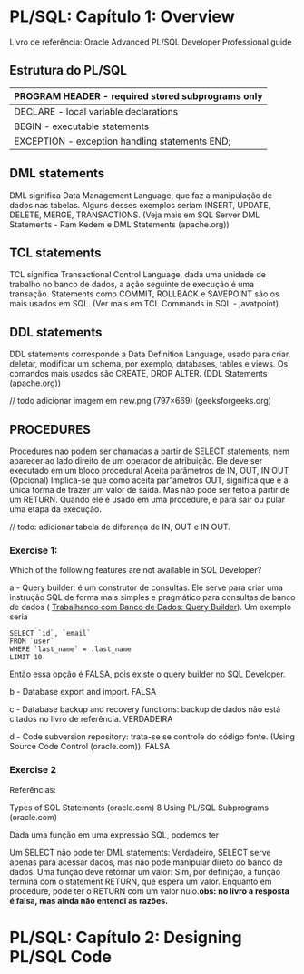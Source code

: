 # PL/SQL: Capítulo 1: Overview 

Livro de referência: Oracle Advanced PL/SQL Developer Professional guide

## Estrutura do PL/SQL

| PROGRAM HEADER     - required stored subprograms only |
|-------------------------------------------------------|
| DECLARE     - local variable declarations             |
| BEGIN     - executable statements                     |
| EXCEPTION     - exception handling statements END;    |

## DML statements

DML significa Data Management Language, que faz a manipulação de dados nas tabelas. Alguns desses exemplos seriam INSERT, UPDATE, DELETE, MERGE, TRANSACTIONS. (Veja mais em SQL Server DML Statements - Ram Kedem e DML Statements (apache.org))

## TCL statements

TCL significa Transactional Control Language, dada uma unidade de trabalho no banco de dados, a ação seguinte de execução é uma transação. Statements como COMMIT, ROLLBACK e SAVEPOINT são os mais usados em SQL. (Ver mais em TCL Commands in SQL - javatpoint)

## DDL statements

DDL statements corresponde a Data Definition Language, usado para criar, deletar, modificar um schema, por exemplo, databases, tables e views. Os comandos mais usados são CREATE, DROP ALTER. (DDL Statements (apache.org))

// todo adicionar imagem em new.png (797×669) (geeksforgeeks.org)

## PROCEDURES

Procedures nao podem ser chamadas a partir de SELECT statements, nem aparecer ao lado direito de um operador de atribuição. Ele deve ser executado em um bloco procedural
Aceita parâmetros de IN, OUT, IN OUT (Opcional)
Implica-se que como aceita par”ametros OUT, significa que é a única forma de trazer um valor de saída. Mas não pode ser feito a partir de um RETURN. Quando ele é usado em uma procedure, é para sair ou pular uma etapa da execução.

// todo: adicionar tabela de diferença de IN, OUT e IN OUT.

### Exercise 1:

Which of the following  features are not available in SQL Developer?

a - Query builder: é um construtor de consultas. Ele serve para criar uma instrução SQL de forma mais simples e pragmático para consultas de banco de dados ( [Trabalhando com Banco de Dados: Query Builder](https://www.yiiframework.com/doc/guide/2.0/pt-br/db-query-builder)). Um exemplo seria

```
SELECT `id`, `email` 
FROM `user`
WHERE `last_name` = :last_name
LIMIT 10
```

Então essa opção é FALSA, pois existe o query builder no SQL Developer.

b - Database export and import. FALSA

c - Database backup and recovery functions: backup de dados não está citados no livro de referência. VERDADEIRA

d - Code subversion repository: trata-se se controle do código fonte. (Using Source Code Control (oracle.com)). FALSA

### Exercise 2

Referências: 

Types of SQL Statements (oracle.com)
8 Using PL/SQL Subprograms (oracle.com)

Dada uma função em uma expressão SQL, podemos ter

Um SELECT não pode ter DML statements: Verdadeiro, SELECT serve apenas para acessar dados, mas não pode manipular direto do banco de dados. 
Uma função deve retornar um valor: Sim, por definição, a função termina com o statement RETURN, que espera um valor. Enquanto em procedure, pode ter o RETURN com um valor nulo.**obs: no livro a resposta é falsa, mas ainda não entendi as razões.**

# PL/SQL: Capítulo 2: Designing PL/SQL Code


